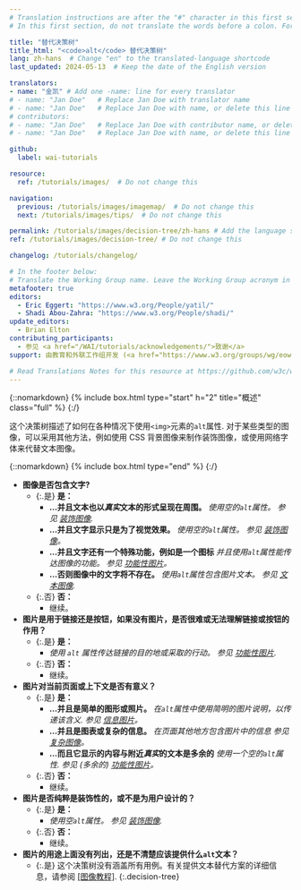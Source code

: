```yaml
---
# Translation instructions are after the "#" character in this first section. They are comments that do not show up in the web page. You do not need to translate the instructions after "#".
# In this first section, do not translate the words before a colon. For example, do not translate "title:". Do translate the text after "title:".

title: "替代决策树"
title_html: "<code>alt</code> 替代决策树"
lang: zh-hans  # Change "en" to the translated-language shortcode
last_updated: 2024-05-13  # Keep the date of the English version

translators: 
- name: "金凯" # Add one -name: line for every translator
# - name: "Jan Doe"   # Replace Jan Doe with translator name
# - name: "Jan Doe"   # Replace Jan Doe with name, or delete this line if not multiple translators
# contributors:
# - name: "Jan Doe"   # Replace Jan Doe with contributor name, or delete this line if none
# - name: "Jan Doe"   # Replace Jan Doe with name, or delete this line if not multiple contributors

github:
  label: wai-tutorials

resource:
  ref: /tutorials/images/  # Do not change this

navigation:
  previous: /tutorials/images/imagemap/  # Do not change this
  next: /tutorials/images/tips/  # Do not change this

permalink: /tutorials/images/decision-tree/zh-hans # Add the language shortcode to the end, with no slash at end, for example: /link/to/page/fr
ref: /tutorials/images/decision-tree/ # Do not change this

changelog: /tutorials/changelog/

# In the footer below:
# Translate the Working Group name. Leave the Working Group acronym in English.
metafooter: true
editors:
  - Eric Eggert: "https://www.w3.org/People/yatil/"
  - Shadi Abou-Zahra: "https://www.w3.org/People/shadi/"
update_editors:
  - Brian Elton
contributing_participants:
  - 参见 <a href="/WAI/tutorials/acknowledgements/">致谢</a>
support: 由教育和外联工作组开发 (<a href="https://www.w3.org/groups/wg/eowg">EOWG</a>). 在 <a href="https://www.w3.org/WAI/ACT/">WAI-ACT project</a> 支持下开发, 并由 <strong>欧盟委员会<abbr title="信息社会技术">IST</abbr> 计划共同资助</strong>.

# Read Translations Notes for this resource at https://github.com/w3c/wai-tutorials#readme
---
```


{::nomarkdown}
{% include box.html type="start" h="2" title="概述" class="full" %}
{:/}

这个决策树描述了如何在各种情况下使用`<img>`元素的`alt`属性. 对于某些类型的图像，可以采用其他方法，例如使用 CSS 背景图像来制作装饰图像，或使用网络字体来代替文本图像。

{::nomarkdown}
{% include box.html type="end" %}
{:/}

- **图像是否包含文字?**
  - {:.是} **是：**
    -   **…并且文本也以*真实*文本的形式呈现在周围。**
      _使用空的`alt`属性。 参见 [装饰图像](/tutorials/images/decorative/)._
    -   **…并且文字显示只是为了视觉效果。**
      _使用空的`alt`属性。 参见 [装饰图像](/tutorials/images/decorative/)。_
    -   **…并且文字还有一个特殊功能，例如是一个图标**
      _并且使用`alt`属性能传达图像的功能。 参见 [功能性图片](/tutorials/images/functional/)。_
    -   **…否则图像中的文字将不存在。** _使用`alt`属性包含图片文本。 参见 [文本图像](/tutorials/images/textual/#styled-text-decorative-effect)._
  - {:.否} **否：**
    - 继续。
- **图片是用于链接还是按钮，如果没有图片，是否很难或无法理解链接或按钮的作用？**
  - {:.是} **是：**
    - _使用 `alt` 属性传达链接的目的地或采取的行动。 参见 [功能性图片](/tutorials/images/functional/)._
  - {:.否} **否：**
    - 继续。
- **图片对当前页面或上下文是否有意义？**
  - {:.是} **是：**
    - **…并且是简单的图形或照片。**
      _在`alt`属性中使用简明的图片说明，以传递该含义. 参见 [信息图片](/tutorials/images/informative/)。_
    - **…并且是图表或复杂的信息。**
      _在页面其他地方包含图片中的信息 参见 [复杂图像](/tutorials/images/complex/)。_
    - **…而且它显示的内容与附近*真实*的文本是多余的**
      _使用一个空的`alt`属性. 参见 (多余的) [功能性图片](/tutorials/images/functional/#logo-image-within-link-text)。_
  - {:.否} **否：**
    - 继续。
- **图片是否纯粹是装饰性的，或不是为用户设计的？**
  - {:.是} **是：**
    - _使用空`alt`属性。 参见 [装饰图像](/tutorials/images/decorative/)._
  - {:.否} **否：**
    - 继续。
- **图片的用途上面没有列出，还是不清楚应该提供什么`alt`文本？**
  - {:.是} 这个决策树没有涵盖所有用例。有关提供文本替代方案的详细信息，请参阅 [[图像教程]](/tutorials/images/).
{:.decision-tree}
